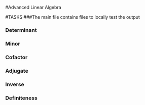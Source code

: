 #Advanced Linear Algebra

#TASKS
###The main file contains files to locally test the output
### Determinant
### Minor
### Cofactor
### Adjugate
### Inverse
### Definiteness
